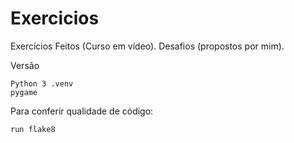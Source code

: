 # Exercicios
Exercícios Feitos (Curso em vídeo).
Desafios (propostos por mim).

Versão
```console
Python 3 .venv
pygame
```


Para conferir qualidade de código:

```console
run flake8
```
